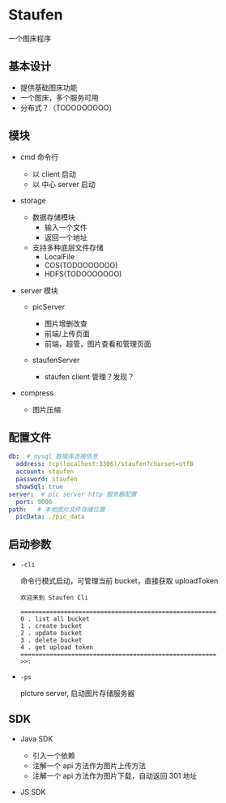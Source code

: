# Staufen

一个图床程序


## 基本设计
- 提供基础图床功能
- 一个图床，多个服务可用
- 分布式？（TODOOOOOOO）

## 模块
- cmd 命令行
    - 以 client 启动
    - 以 中心 server 启动
    
- storage
    - 数据存储模块
        - 输入一个文件
        - 返回一个地址
    - 支持多种底层文件存储
        - LocalFile
        - COS(TODOOOOOOO)
        - HDFS(TODOOOOOOO)

- server 模块
    - picServer
        - 图片增删改查
        - 前端/上传页面
        - 前端，超管，图片查看和管理页面
        
    - staufenServer
        - staufen client 管理？发现？
    

- compress
    - 图片压缩

## 配置文件
```yaml
db:  # mysql 数据库连接信息
  address: tcp(localhost:3306)/staufen?charset=utf8
  account: staufen
  password: staufen
  showSql: true
server:  # pic server http 服务器配置
  port: 9000
path:   # 本地图片文件存储位置
  picData: ./pic_data
```

## 启动参数
 - `-cli`
    
    命令行模式启动，可管理当前 bucket，直接获取 uploadToken
    
    ```
    欢迎来到 Staufen Cli

    ======================================================
    0 . list all bucket
    1 . create bucket
    2 . update bucket
    3 . delete bucket
    4 . get upload token
    ======================================================
    >>:
   ```

 - `-ps`

    picture server, 启动图片存储服务器

## SDK
- Java SDK
    - 引入一个依赖
    - 注解一个 api 方法作为图片上传方法
    - 注解一个 api 方法作为图片下载，自动返回 301 地址

- JS SDK
